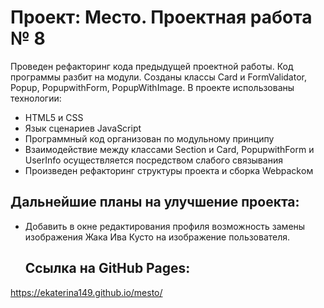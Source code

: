 # Проект: Место. Проектная работа № 8
Проведен рефакторинг кода предыдущей проектной работы.
Код программы разбит на модули. Созданы классы Card и FormValidator, Popup, PopupwithForm, PopupWithImage. В проекте использованы технологии:
* HTML5 и CSS
* Язык сценариев JavaScript
* Программный код организован по модульному принципу
* Взаимодействие между классами Section и Card, PopupwithForm и UserInfo осуществляется посредством слабого связывания
* Произведен рефакторинг структуры проекта  и сборка Webpackом


## Дальнейшие планы на улучшение проекта:
* Добавить в окне редактирования профиля возможность замены изображения Жака Ива Кусто на изображение пользователя.
  ## Ссылка на GitHub Pages:
https://ekaterina149.github.io/mesto/
